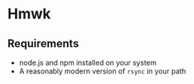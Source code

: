 # Hmwk

## Requirements

 - node.js and npm installed on your system
 - A reasonably modern version of `rsync` in your path
